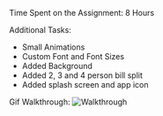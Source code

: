 Time Spent on the Assignment:
8 Hours

Additional Tasks:
- Small Animations
- Custom Font and Font Sizes
- Added Background
- Added 2, 3 and 4 person bill split
- Added splash screen and app icon

Gif Walkthrough:
![Walkthrough](https://s3.amazonaws.com/f.cl.ly/items/3t0E3w2U0K0Q0I1T2Y2Y/tiptap.gif)
